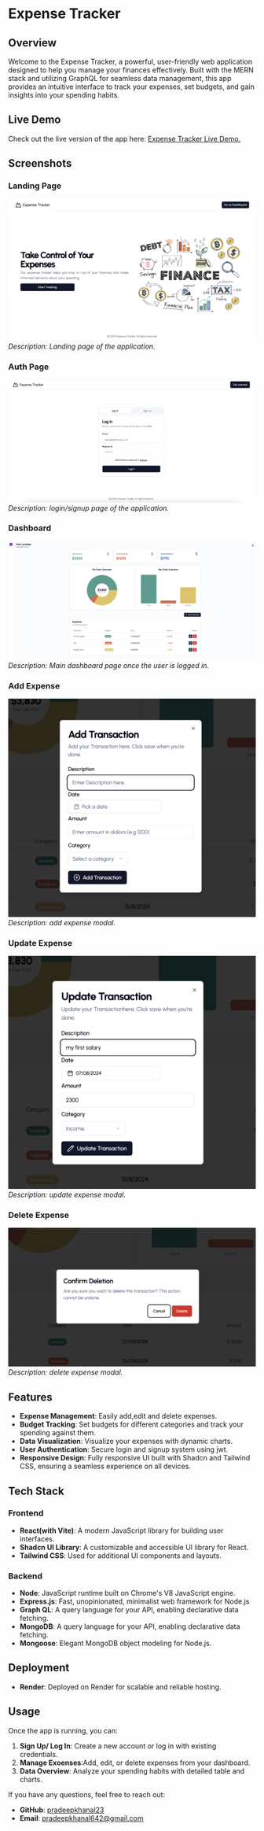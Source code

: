 # Expense Tracker

## Overview

Welcome to the Expense Tracker, a powerful, user-friendly web application designed to help you manage your finances effectively. Built with the MERN stack and utilizing GraphQL for seamless data management, this app provides an intuitive interface to track your expenses, set budgets, and gain insights into your spending habits.

## Live Demo

Check out the live version of the app here: [Expense Tracker Live Demo.](https://expense-tracker-6krc.onrender.com/)

## Screenshots

### Landing Page

![landing page](./frontend//src/assets/images/landing-page.png)
_Description: Landing page of the application._

### Auth Page

![auth page](./frontend//src/assets/images/auth.png)
_Description: login/signup page of the application._

### Dashboard

![dashboard page](./frontend//src/assets/images/dashboard.png)
_Description: Main dashboard page once the user is logged in._

### Add Expense

![dashboard page](./frontend//src/assets/images/add-expense.png)
_Description: add expense modal._

### Update Expense

![dashboard page](./frontend//src/assets/images/update-expense.png)
_Description: update expense modal._

### Delete Expense

![dashboard page](./frontend//src/assets/images/delete-expense.png)
_Description: delete expense modal._

## Features

- **Expense Management**: Easily add,edit and delete expenses.
- **Budget Tracking**: Set budgets for different categories and track your spending against them.
- **Data Visualization**: Visualize your expenses with dynamic charts.
- **User Authentication**: Secure login and signup system using jwt.
- **Responsive Design**: Fully responsive UI built with Shadcn and Tailwind CSS, ensuring a seamless experience on all devices.

## Tech Stack

### Frontend

- **React(with Vite)**: A modern JavaScript library for building user interfaces.
- **Shadcn UI Library**: A customizable and accessible UI library for React.
- **Tailwind CSS**: Used for additional UI components and layouts.

### Backend

- **Node**: JavaScript runtime built on Chrome's V8 JavaScript engine.
- **Express.js**: Fast, unopinionated, minimalist web framework for Node.js
- **Graph QL**: A query language for your API, enabling declarative data fetching.
- **MongoDB**: A query language for your API, enabling declarative data fetching.
- **Mongoose**: Elegant MongoDB object modeling for Node.js.

## Deployment

- **Render**: Deployed on Render for scalable and reliable hosting.

## Usage

Once the app is running, you can:

1.  **Sign Up/ Log In**: Create a new account or log in with existing credentials.
2.  **Manage Exoenses**:Add, edit, or delete expenses from your dashboard.
3.  **Data Overview**: Analyze your spending habits with detailed table and charts.

If you have any questions, feel free to reach out:

- **GitHub**: [pradeepkhanal23](https://github.com/pradeepkhanal23)
- **Email**: [pradeepkhanal642@gmail.com](mailto:pradeepkhanal642@gmail.com)
